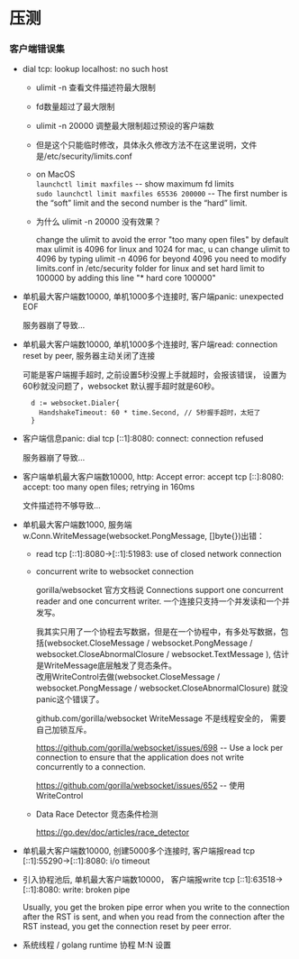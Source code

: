 # 压测  

### 客户端错误集  

  - dial tcp: lookup localhost: no such host  

    * ulimit -n  查看文件描述符最大限制    
    * fd数量超过了最大限制   
    * ulimit -n 20000  调整最大限制超过预设的客户端数  

    * 但是这个只能临时修改，具体永久修改方法不在这里说明，文件是/etc/security/limits.conf  

    * on MacOS   
      `launchctl limit maxfiles`   -- show maximum fd limits  
      `sudo launchctl limit maxfiles 65536 200000`   -- The first number is the “soft” limit and the second number is the “hard” limit.    

    * 为什么 ulimit -n 20000 没有效果？   

      change the ulimit to avoid the error "too many open files" by default max ulimit is 4096 for linux and 1024 for mac, u can change ulimit to 4096 by typing ulimit -n 4096 for beyond 4096 you need to modify limits.conf in /etc/security folder for linux and set hard limit to 100000 by adding this line "* hard core 100000"    
 

  - 单机最大客户端数10000, 单机1000多个连接时, 客户端panic: unexpected EOF
    
    服务器崩了导致...  


  - 单机最大客户端数10000, 单机1000多个连接时, 客户端read: connection reset by peer, 服务器主动关闭了连接   
    
    可能是客户端握手超时, 之前设置5秒没握上手就超时，会报该错误， 设置为60秒就没问题了，websocket 默认握手超时就是60秒。  

    ```golang
      d := websocket.Dialer{
        HandshakeTimeout: 60 * time.Second, // 5秒握手超时，太短了
      }
    ```

  - 客户端信息panic: dial tcp [::1]:8080: connect: connection refused
    
    服务器崩了导致...  


  - 客户端单机最大客户端数10000,  http: Accept error: accept tcp [::]:8080: accept: too many open files; retrying in 160ms     

    文件描述符不够导致...  


  - 单机最大客户端数1000, 服务端 w.Conn.WriteMessage(websocket.PongMessage, []byte{})出错：  
      
    * read tcp [::1]:8080->[::1]:51983: use of closed network connection  

    * concurrent write to websocket connection  

      gorilla/websocket 官方文档说 Connections support one concurrent reader and one concurrent writer.  一个连接只支持一个并发读和一个并发写。  

      我其实只用了一个协程去写数据，但是在一个协程中，有多处写数据，包括(websocket.CloseMessage / websocket.PongMessage / websocket.CloseAbnormalClosure / websocket.TextMessage ), 估计是WriteMessage底层触发了竞态条件。  
      改用WriteControl去做(websocket.CloseMessage / websocket.PongMessage / websocket.CloseAbnormalClosure) 就没panic这个错误了。  
   
      github.com/gorilla/websocket  WriteMessage 不是线程安全的， 需要自己加锁互斥。 

        https://github.com/gorilla/websocket/issues/698  -- Use a lock per connection to ensure that the application does not write concurrently to a connection.   
        
        https://github.com/gorilla/websocket/issues/652  -- 使用 WriteControl  
    
    * Data Race Detector 竞态条件检测  
    
      https://go.dev/doc/articles/race_detector  

  
  - 单机最大客户端数10000, 创建5000多个连接时, 客户端报read tcp [::1]:55290->[::1]:8080: i/o timeout  

  - 引入协程池后, 单机最大客户端数10000， 客户端报write tcp [::1]:63518->[::1]:8080: write: broken pipe
  
    Usually, you get the broken pipe error when you write to the connection after the RST is sent, and when you read from the connection after the RST instead, you get the connection reset by peer error.    

  - 系统线程 / golang runtime 协程 M:N 设置  
 